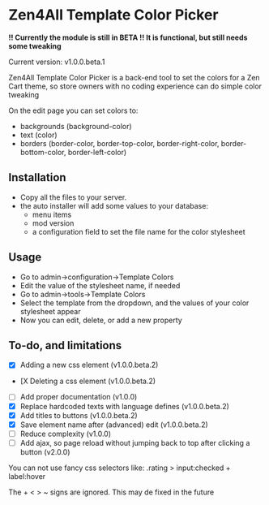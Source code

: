 # Zen4All Template Color Picker
**!! Currently the module is still in BETA !! It is functional, but still needs some tweaking**

Current version: v1.0.0.beta.1

Zen4All Template Color Picker is a back-end tool to set the colors for a Zen Cart theme, so store owners with no coding experience can do simple color tweaking

On the edit page you can set colors to:
- backgrounds (background-color)
- text (color)
- borders (border-color, border-top-color, border-right-color, border-bottom-color, border-left-color)


## Installation
- Copy all the files to your server.
- the auto installer will add some values to your database:
  - menu items
  - mod version
  - a configuration field to set the file name for the color stylesheet
  
## Usage
- Go to admin->configuration->Template Colors
- Edit the value of the stylesheet name, if needed
- Go to admin->tools->Template Colors
- Select the template from the dropdown, and the values of your color stylesheet appear
- Now you can edit, delete, or add a new property

## To-do, and limitations
- [X] Adding a new css element (v1.0.0.beta.2)
- [X Deleting a css element (v1.0.0.beta.2)
- [ ] Add proper documentation (v1.0.0)
- [X] Replace hardcoded texts with language defines (v1.0.0.beta.2)
- [X] Add titles to buttons (v1.0.0.beta.2)
- [X] Save element name after (advanced) edit (v1.0.0.beta.2)
- [ ] Reduce complexity (v1.0.0)
- [ ] Add ajax, so page reload without jumping back to top after clicking a button (v2.0.0)

You can not use fancy css selectors like:
  .rating > input:checked + label:hover

The + < > ~ signs are ignored. This may de fixed in the future
